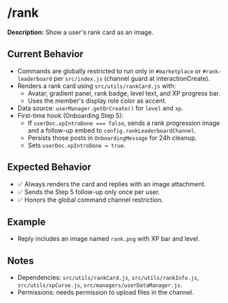 # /rank

**Description:** Show a user's rank card as an image.

## Current Behavior
- Commands are globally restricted to run only in `#marketplace` or `#rank-leaderboard` per `src/index.js` (channel guard at interactionCreate).
- Renders a rank card using `src/utils/rankCard.js` with:
  - Avatar, gradient panel, rank badge, level text, and XP progress bar.
  - Uses the member's display role color as accent.
- Data source: `userManager.getOrCreate()` for `level` and `xp`.
- First-time hook (Onboarding Step 5):
  - If `userDoc.xpIntroDone === false`, sends a rank progression image and a follow-up embed to `config.rankLeaderboardChannel`.
  - Persists those posts in `OnboardingMessage` for 24h cleanup.
  - Sets `userDoc.xpIntroDone = true`.

## Expected Behavior
- ✅ Always renders the card and replies with an image attachment.
- ✅ Sends the Step 5 follow-up only once per user.
- ✅ Honors the global command channel restriction.

## Example
- Reply includes an image named `rank.png` with XP bar and level.

## Notes
- Dependencies: `src/utils/rankCard.js`, `src/utils/rankInfo.js`, `src/utils/xpCurve.js`, `src/managers/userDataManager.js`.
- Permissions: needs permission to upload files in the channel.
